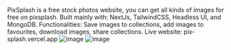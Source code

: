 PixSplash is a free stock photos website, you can get all kinds of images for free on pixsplash.
Built mainly with: NextJs, TailwindCSS, Headless UI, and MongoDB.
Functionalities: Save images to collections, add images to favourites, download images, share collections.
Live website: pix-splash.vercel.app
![image](https://github.com/AbassKoyang/pix-splash/assets/125982523/b198ba3f-1e31-4b12-9c99-498e1753f81a)
![image](https://github.com/AbassKoyang/pix-splash/assets/125982523/6898a42c-afb9-4382-8a3d-523587613e4d)

